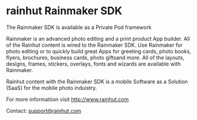 # rainhut Rainmaker SDK 

The Rainmaker SDK is available as a Private Pod framework

Rainmaker is an advanced photo editing and a print product App builder. All of the Rainhut content is wired to the Rainmaker SDK. Use Rainmaker for photo editing or to quickly build great Apps for greeting cards, photo books, flyers, brochures, business cards, photo giftsand more. All of the layouts, designs, frames, stickers, overlays, fonts and wizards are available with Rainmaker. 

Rainhut content with the Rainmaker SDK is a mobile Software as a Solution (SaaS) for the mobile photo induistry. 

For more informatiion visit http://www.rainhut.com

Contact: support@rainhut.com
